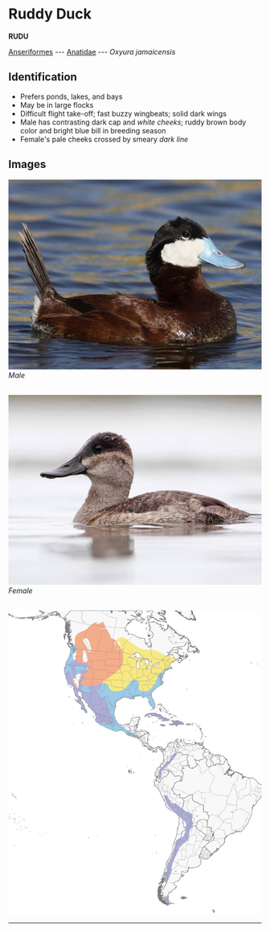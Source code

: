 # Ruddy Duck
**RUDU**

[Anseriformes](/birding/orders/anseriformes) ---
[Anatidae](/birding/orders/anseriformes/anatidae) ---
*Oxyura jamaicensis*

## Identification
- Prefers ponds, lakes, and bays
- May be in large flocks
- Difficult flight take-off; fast buzzy wingbeats; solid dark wings 
- Male has contrasting dark cap and *white cheeks*; ruddy brown body color and bright blue bill in breeding season
- Female's pale cheeks crossed by smeary *dark line*

## Images
![](/birding/images/oxyura_jamaicensis_rudu_male.jpg)</br>
*Male* </br></br>

![](/birding/images/oxyura_jamaicensis_rudu_female.jpg)</br>
*Female* </br></br>

![](/birding/images/oxyura_jamaicensis_rudu_map.jpg)

----

<!---## Notes
### DATE. PLACE---SPECIFIC
NOTE--->
